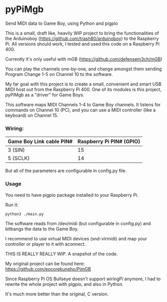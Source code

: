 # pyPiMgb
 Send MIDI data to Game Boy, using Python and pigpio

This is a small, draft like, heavily WIP project to bring the functionalities of the Arduinoboy (https://github.com/trash80/arduinoboy) to the Raspberry Pi.
All versions should work, I tested and used this code on a Raspberry Pi 400.

Currently it's only useful with mGB (https://github.com/defensem3ch/mGB)

You can play the channels one-by-one, and change amongst them sending Program Change 1-5 on Channel 10 to the software.

My far goal with this project is to create a small, convenient and smart USB MIDI host out from the Raspberry Pi 400. One of its modules is this project, pyPiMgb as a "driver" for Game Boys.

This software maps MIDI Channels 1-4 to Game Boy channels. It listens for commands on Channel 10 (PC), and you can use a MIDI controller (like a keyboard) on Channel 15.

### Wiring:
|Game Boy Link cable PIN#|Raspberry Pi PIN# (GPIO)  |
|--|--|
| 3 (SIN) | 15 |
| 5 (SCLK) | 14 |
But all of the parameters are configurable in config.py file.

### Usage
You need to have pigpio package installed to your Raspberry Pi.

Run it:

    python3 ./main.py

The software reads from /dev/midi (but configurable in config.py) and bitbangs the data to the Game Boy.

I recommend to use virtual MIDI devices (snd-virmidi) and map your controller or player to it with aconnect.

THIS IS REALLY REALLY WIP.
A snapshot of the code.

My original project can be found here: https://github.com/eocorekuneho/PimGB

Since Raspberry Pi OS Bullseye doesn't support wiringPi anymore, I had to rewrite the whole project with pigpio, and also in Python.

It's much more better than the original, C version.
